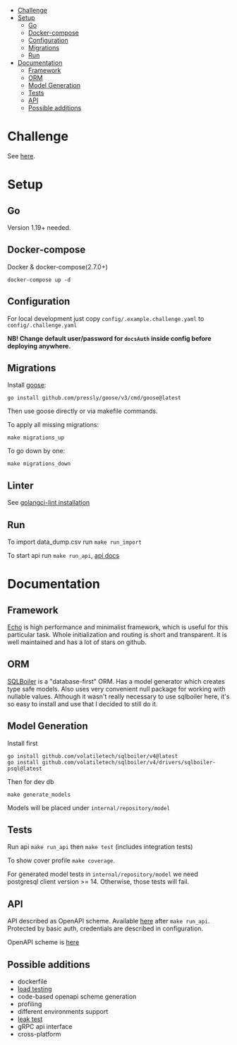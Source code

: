 
<!--toc-->
- [Challenge](#challenge)
- [Setup](#setup)
    * [Go](#go)
    * [Docker-compose](#docker-compose)
    * [Configuration](#configuration)
    * [Migrations](#migrations)
    * [Run](#run)
- [Documentation](#documentation)
    * [Framework](#framework)
    * [ORM](#orm)
    * [Model Generation](#model-generation)
    * [Tests](#tests)
    * [API](#api)
    * [Possible additions](#possible-additions)

<!-- tocstop -->

# Challenge

See [here](CHALLENGE.md).

# Setup

## Go

Version 1.19+ needed.

## Docker-compose

Docker & docker-compose(2.7.0+)

`docker-compose up -d`

## Configuration

For local development just copy `config/.example.challenge.yaml` to `config/.challenge.yaml`

**NB! Change default user/password for `docsAuth` inside config before deploying anywhere.** 

## Migrations

Install [goose](https://github.com/pressly/goose):

`go install github.com/pressly/goose/v3/cmd/goose@latest`

Then use goose directly or via makefile commands.

To apply all missing migrations:

`make migrations_up`

To go down by one:

`make migrations_down`

## Linter

See [golangci-lint installation](https://golangci-lint.run/usage/install/#local-installation)

## Run

To import data_dump.csv run `make run_import`

To start api run `make run_api`, [api docs](#api)

# Documentation

## Framework

[Echo](https://echo.labstack.com/) is high performance and minimalist framework, which is useful for this 
particular task. Whole initialization and routing is short and transparent. It is well maintained and has a lot of stars
 on github.

## ORM

[SQLBoiler](https://github.com/volatiletech/sqlboiler) is a "database-first" ORM. Has a model generator which creates 
type safe models. Also uses very convenient null package for working with nullable values. Although it wasn't really 
necessary to use sqlboiler here, it's so easy to install and use that I decided to still do it.

## Model Generation

Install first
```
go install github.com/volatiletech/sqlboiler/v4@latest
go install github.com/volatiletech/sqlboiler/v4/drivers/sqlboiler-psql@latest
```
Then for dev db
```
make generate_models
```
Models will be placed under `internal/repository/model`

## Tests

Run api `make run_api` then `make test` (includes integration tests)

To show cover profile `make coverage`.

For generated model tests in `internal/repository/model` we need postgresql client version >= 14. Otherwise, those tests will fail.

## API

API described as OpenAPI scheme.
Available [here](http://localhost:3011/docs/) after `make run_api`. Protected by basic auth, credentials are 
described in configuration.  

OpenAPI scheme is [here](api/docs/openapi.yaml)

## Possible additions

 - dockerfile
 - [load testing](https://github.com/tsenart/vegeta)
 - code-based openapi scheme generation
 - profiling
 - different environments support
 - [leak test](https://github.com/uber-go/goleak)
 - gRPC api interface
 - cross-platform